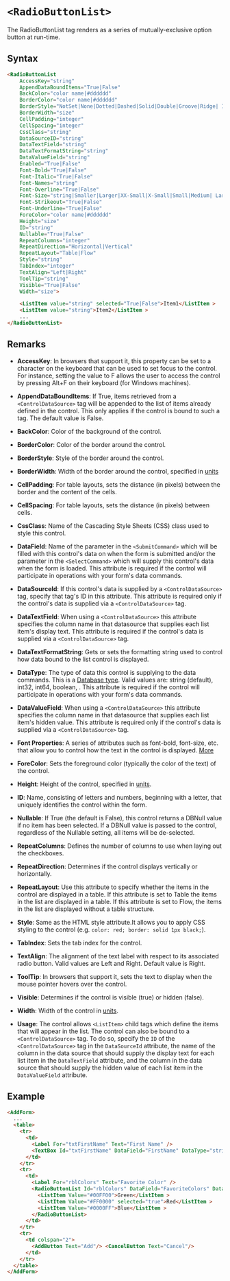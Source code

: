 # `<RadioButtonList>`

The RadioButtonList tag renders as a series of mutually-exclusive option button at run-time.

## Syntax
```html
<RadioButtonList 
    AccessKey="string" 
    AppendDataBoundItems="True|False" 
    BackColor="color name|#dddddd" 
    BorderColor="color name|#dddddd" 
    BorderStyle="NotSet|None|Dotted|Dashed|Solid|Double|Groove|Ridge| Inset|Outset" 
    BorderWidth="size" 
    CellPadding="integer" 
    CellSpacing="integer" 
    CssClass="string" 
    DataSourceID="string" 
    DataTextField="string" 
    DataTextFormatString="string" 
    DataValueField="string" 
    Enabled="True|False" 
    Font-Bold="True|False" 
    Font-Italic="True|False" 
    Font-Names="string" 
    Font-Overline="True|False" 
    Font-Size="string|Smaller|Larger|XX-Small|X-Small|Small|Medium| Large|X-Large|XX-Large" 
    Font-Strikeout="True|False" 
    Font-Underline="True|False" 
    ForeColor="color name|#dddddd" 
    Height="size" 
    ID="string" 
    Nullable="True|False"
    RepeatColumns="integer" 
    RepeatDirection="Horizontal|Vertical" 
    RepeatLayout="Table|Flow" 
    Style="string" 
    TabIndex="integer" 
    TextAlign="Left|Right" 
    ToolTip="string" 
    Visible="True|False" 
    Width="size"> 

    <ListItem value="string" selected="True|False">Item1</ListItem > 
    <ListItem value="string">Item2</ListItem > 
    ... 
</RadioButtonList>
```

## Remarks

*   **AccessKey**: In browsers that support it, this property can be set to a character on the keyboard that can be used to set focus to the control. For instance, setting the value to F allows the user to access the control by pressing Alt+F on their keyboard (for Windows machines).  

*   **AppendDataBoundItems**: If True, items retrieved from a `<ControlDataSource>` tag will be appended to the list of items already defined in the control. This only applies if the control is bound to such a tag. The default value is False.  

*   **BackColor**: Color of the background of the control.  

*   **BorderColor**: Color of the border around the control.  

*   **BorderStyle**: Style of the border around the control.  

*   **BorderWidth**: Width of the border around the control, specified in [units](../unit-types.md)

*   **CellPadding**: For table layouts, sets the distance (in pixels) between the border and the content of the cells.  

*   **CellSpacing**: For table layouts, sets the distance (in pixels) between cells.  

*   **CssClass**: Name of the Cascading Style Sheets (CSS) class used to style this control.  

*   **DataField**: Name of the parameter in the `<SubmitCommand>` which will be filled with this control's data on when the form is submitted and/or the parameter in the `<SelectCommand>` which will supply this control's data when the form is loaded. This attribute is required if the control will participate in operations with your form's data commands.  

*   **DataSourceId**: If this control's data is supplied by a `<ControlDataSource>` tag, specify that tag's ID in this attribute. This attribute is required only if the control's data is supplied via a `<ControlDataSource>` tag.  

*   **DataTextField**: When using a `<ControlDataSource>` this attribute specifies the column name in that datasource that supplies each list item's display text. This attribute is required if the control's data is supplied via a `<ControlDataSource>` tag.  

*   **DataTextFormatString**: Gets or sets the formatting string used to control how data bound to the list control is displayed.  

*   **DataType**: The type of data this control is supplying to the data commands. This is a [Database type](../data-types.md). Valid values are: string (default), int32, int64, boolean, . This attribute is required if the control will participate in operations with your form's data commands.  

*   **DataValueField**: When using a `<ControlDataSource>` this attribute specifies the column name in that datasource that supplies each list item's hidden value. This attribute is required only if the control's data is supplied via a `<ControlDataSource>` tag.  

*   **Font Properties**: A series of attributes such as font-bold, font-size, etc. that allow you to control how the text in the control is displayed. [More](../font-properties.md)

*   **ForeColor**: Sets the foreground color (typically the color of the text) of the control.  

*   **Height**: Height of the control, specified in [units](../unit-types.md).  

*   **ID**: Name, consisting of letters and numbers, beginning with a letter, that uniquely identifies the control within the form.  

*   **Nullable**: If True (the default is False), this control returns a DBNull value if no item has been selected. If a DBNull value is passed to the control, regardless of the Nullable setting, all items will be de-selected.  

*   **RepeatColumns**: Defines the number of columns to use when laying out the checkboxes.  

*   **RepeatDirection**: Determines if the control displays vertically or horizontally.  

*   **RepeatLayout**: Use this attribute to specify whether the items in the control are displayed in a table. If this attribute is set to Table the items in the list are displayed in a table. If this attribute is set to Flow, the items in the list are displayed without a table structure.  

*   **Style**: Same as the HTML style attribute.It allows you to apply CSS styling to the control (e.g. `color: red; border: solid 1px black;`).  

*   **TabIndex**: Sets the tab index for the control.  

*   **TextAlign**: The alignment of the text label with respect to its associated radio button. Valid values are Left and Right. Default value is Right.  

*   **ToolTip**: In browsers that support it, sets the text to display when the mouse pointer hovers over the control.  

*   **Visible**: Determines if the control is visible (true) or hidden (false).  

*   **Width**: Width of the control in [units](../unit-types.md).  

*   **Usage**: The control allows `<ListItem>` child tags which define the items that will appear in the list. The control can also be bound to a `<ControlDataSource>` tag. To do so, specify the `ID` of the `<ControlDataSource>` tag in the `DataSourceId` attribute, the name of the column in the data source that should supply the display text for each list item in the `DataTextField` attribute, and the column in the data source that should supply the hidden value of each list item in the `DataValueField` attribute.</span>



## Example
```html {13-17}
<AddForm> 
  ... 
  <table> 
    <tr> 
      <td> 
        <Label For="txtFirstName" Text="First Name" /> 
        <TextBox Id="txtFirstName" DataField="FirstName" DataType="string" /> 
      </td> 
    </tr> 
    <tr> 
      <td>
        <Label For="rblColors" Text="Favorite Color" />
        <RadioButtonList Id="rblColors" DataField="FavoriteColors" DataType="string">
          <ListItem Value="#00FF00">Green</ListItem >
          <ListItem Value="#FF0000" selected="true">Red</ListItem >
          <ListItem Value="#0000FF">Blue</ListItem >
        </RadioButtonList> 
      </td> 
    </tr> 
    <tr> 
      <td colspan="2"> 
        <AddButton Text="Add"/> <CancelButton Text="Cancel"/> 
      </td> 
    </tr> 
  </table> 
</AddForm>
```
